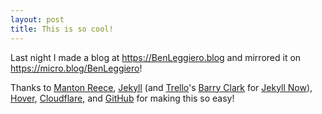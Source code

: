 ```yaml
---
layout: post
title: This is so cool!
---
```


Last night I made a blog at https://BenLeggiero.blog and mirrored it on https://micro.blog/BenLeggiero! 

Thanks to [Manton Reece](https://Manton.org), [Jekyll](https://jekyllrb.com) (and [Trello](https://trello.com)'s [Barry Clark](http://www.barryclark.co) for [Jekyll Now](https://github.com/barryclark/jekyll-now)), [Hover](https://Hover.com), [Cloudflare](https://cloudflare.com), and [GitHub](https://GitHub.com) for making this so easy! 
